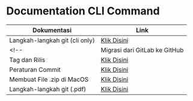 # Documentation CLI Command


| Dokumentasi | Link |
| ------ | ------ |
| Langkah-langkah git (cli only)| [Klik Disini](https://github.com/kiiskominfokepri/documentation-cli-command/blob/main/step-git/Readme.md) |
<!-- | Migrasi dari GitLab ke GitHub | [Klik Disini](https://github.com/kiiskominfokepri/documentation-cli-command/blob/main/migration/README.md)|
| Tag dan Rilis | [Klik Disini](https://github.com/kiiskominfokepri/documentation-cli-command/blob/main/tag-and-rilis/readme.md) |
| Peraturan Commit | [Klik Disini](https://github.com/kiiskominfokepri/documentation-cli-command/blob/main/rules-commit/Readme.md) |
| Membuat File .zip di MacOS | [Klik Disini](https://github.com/kiiskominfokepri/documentation-cli-command/blob/main/zip-macos/Readme.md) |
| Langkah-langkah git (.pdf)| [Klik Disini](https://github.com/kiiskominfokepri/documentation-cli-command/blob/main/step-git/pdf/Dokumentasi-git.pdf) | -->

<!-- | Hapus cache gitignore| [Klik Disini](https://github.com/kiiskominfokepri/documentation-cli-command/blob/main/cached-gitignored/Readme.md) | -->
